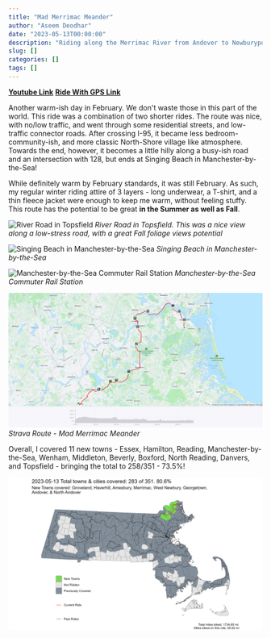 ```yaml
---
title: "Mad Merrimac Meander"
author: "Aseem Deodhar"
date: "2023-05-13T00:00:00"
description: "Riding along the Merrimac River from Andover to Newburyport"
slug: []
categories: []
tags: []
---
```


[**Youtube Link**](https://youtu.be/3acgV_ni3UE?feature=shared)
[**Ride With GPS Link**](https://ridewithgps.com/routes/42607182)

Another warm-ish day in February. We don't waste those in this part of the world. This ride was a combination of two shorter rides. The route was nice, with no/low traffic, and went through some residential streets, and low-traffic connector roads. After crossing I-95, it became less bedroom-community-ish, and more classic North-Shore village like atmosphere. Towards the end, however, it becomes a little hilly along a busy-ish road and an intersection with 128, but ends at Singing Beach in Manchester-by-the-Sea!

While definitely warm by February standards, it was still February. As such, my regular winter riding attire of 3 layers - long underwear, a T-shirt, and a thin fleece jacket were enough to keep me warm, without feeling stuffy.
This route has the potential to be great **in the Summer as well as Fall**.


![River Road in Topsfield](roadside.jpg) 
*River Road in Topsfield. This was a nice view along a low-stress road, with a great Fall foliage views potential*

![Singing Beach in Manchester-by-the-Sea](beach.jpg) 
*Singing Beach in Manchester-by-the-Sea*

![Manchester-by-the-Sea Commuter Rail Station](station.jpg) 
*Manchester-by-the-Sea Commuter Rail Station*

![Strava Route - Mad Merrimac Meander](strava_day1.jpg) 
*Strava Route - Mad Merrimac Meander*

Overall, I covered 11 new towns - Essex, Hamilton, Reading, Manchester-by-the-Sea, Wenham, Middleton, Beverly, Boxford, North Reading, Danvers, and Topsfield - bringing the total to 258/351 - 73.5%!

![Almost Spring](bike_routes_muni_2023-05-13.jpeg)
